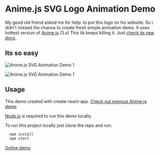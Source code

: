 # Anime.js SVG Logo Animation Demo

My good old friend asked me for help: to put this logo on his website.
So i didn't missed the chance to create fresh simple animation demo. 
It uses hottest version of [Anime.js](https://animejs.com/) (3.x)
This lib keeps killing it. Just [check its new docs](https://animejs.com/documentation/).

## Its so easy

![Anime.js SVG Animation Demo 1](misc/1.gif)

![Anime.js SVG Animation Demo 1](misc/2.gif)

## Usage

This demo created with create-react-app.
[Check out prevous Anime.js demo](https://github.com/andreystarkov/animejs-svg-experiment)

[Node.js](https://nodejs.org/en/) is required to run this demo locally.

To run this project locally just clone the repo and run:

```bash
  npm install
  npm start
```

[Online demo](http://stepiveter.ru/)
